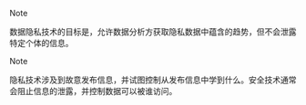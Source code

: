 > [!NOTE]
> 数据隐私技术的目标是，允许数据分析方获取隐私数据中蕴含的趋势，但不会泄露特定个体的信息。

> [!NOTE]
> 隐私技术涉及到故意发布信息，并试图控制从发布信息中学到什么。安全技术通常会阻止信息的泄露，并控制数据可以被谁访问。
